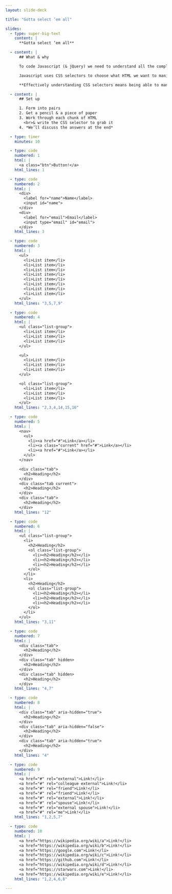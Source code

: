 ```yaml
---
layout: slide-deck

title: "Gotta select ’em all"

slides:
  - type: super-big-text
    content: |
      **Gotta select ’em all**

  - content: |
      ## What & why

      To code Javascript (& jQuery) we need to understand all the complex CSS selectors.

      Javascript uses CSS selectors to choose what HTML we want to manipulate.

      **Effectively understanding CSS selectors means being able to manipulate HTML.**

  - content: |
      ## Set up

      1. Form into pairs
      2. Get a pencil & a piece of paper
      3. Work through each chunk of HTML
        <br>& write the CSS selector to grab it
      4. *We’ll discuss the answers at the end*

  - type: timer
    minutes: 10

  - type: code
    numbered: 1
    html: |
      <a class="btn">Button!</a>
    html_lines: 1

  - type: code
    numbered: 2
    html: |
      <div>
        <label for="name">Name</label>
        <input id="name">
      </div>
      <div>
        <label for="email">Email</label>
        <input type="email" id="email">
      </div>
    html_lines: 3

  - type: code
    numbered: 3
    html: |
      <ul>
        <li>List item</li>
        <li>List item</li>
        <li>List item</li>
        <li>List item</li>
        <li>List item</li>
        <li>List item</li>
        <li>List item</li>
        <li>List item</li>
      </ul>
    html_lines: "3,5,7,9"

  - type: code
    numbered: 4
    html: |
      <ul class="list-group">
        <li>List item</li>
        <li>List item</li>
        <li>List item</li>
      </ul>

      <ul>
        <li>List item</li>
        <li>List item</li>
        <li>List item</li>
      </ul>

      <ol class="list-group">
        <li>List item</li>
        <li>List item</li>
        <li>List item</li>
      </ol>
    html_lines: "2,3,4,14,15,16"

  - type: code
    numbered: 5
    html: |
      <nav>
        <ul>
          <li><a href="#">Link</a></li>
          <li><a class="current" href="#">Link</a></li>
          <li><a href="#">Link</a></li>
        </ul>
      </nav>

      <div class="tab">
        <h2>Heading</h2>
      </div>
      <div class="tab current">
        <h2>Heading</h2>
      </div>
      <div class="tab">
        <h2>Heading</h2>
      </div>
    html_lines: "12"

  - type: code
    numbered: 6
    html: |
      <ul class="list-group">
        <li>
          <h2>Heading</h2>
          <ol class="list-group">
            <li><h2>Heading</h2></li>
            <li><h2>Heading</h2></li>
            <li><h2>Heading</h2></li>
          </ol>
        </li>
        <li>
          <h2>Heading</h2>
          <ol class="list-group">
            <li><h2>Heading</h2></li>
            <li><h2>Heading</h2></li>
            <li><h2>Heading</h2></li>
          </ol>
        </li>
      </ul>
    html_lines: "3,11"

  - type: code
    numbered: 7
    html: |
      <div class="tab">
        <h2>Heading</h2>
      </div>
      <div class="tab" hidden>
        <h2>Heading</h2>
      </div>
      <div class="tab" hidden>
        <h2>Heading</h2>
      </div>
    html_lines: "4,7"

  - type: code
    numbered: 8
    html: |
      <div class="tab" aria-hidden="true">
        <h2>Heading</h2>
      </div>
      <div class="tab" aria-hidden="false">
        <h2>Heading</h2>
      </div>
      <div class="tab" aria-hidden="true">
        <h2>Heading</h2>
      </div>
    html_lines: "4"

  - type: code
    numbered: 9
    html: |
      <a href="#" rel="external">Link!</li>
      <a href="#" rel="colleague external">Link!</li>
      <a href="#" rel="friend">Link!</li>
      <a href="#" rel="friend">Link!</li>
      <a href="#" rel="external">Link!</li>
      <a href="#" rel="spouse">Link!</li>
      <a href="#" rel="external spouse">Link!</li>
      <a href="#" rel="me">Link!</li>
    html_lines: "1,2,5,7"

  - type: code
    numbered: 10
    html: |
      <a href="https://wikipedia.org/wiki/a">Link!</li>
      <a href="https://wikipedia.org/wiki/b">Link!</li>
      <a href="https://google.com">Link!</li>
      <a href="https://wikipedia.org/wiki/c">Link!</li>
      <a href="https://github.com">Link!</li>
      <a href="https://wikipedia.org/wiki/d">Link!</li>
      <a href="https://starwars.com">Link!</li>
      <a href="https://wikipedia.org/wiki/e">Link!</li>
    html_lines: "1,2,4,6,8"

---
```

